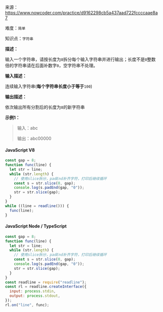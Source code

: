 来源：<https://www.nowcoder.com/practice/d9162298cb5a437aad722fccccaae8a7>

难度：`简单`

知识点：`字符串`

**描述：**

输入一个字符串，请按长度为`8`拆分每个输入字符串并进行输出；长度不是`8`整数倍的字符串请在后面补数字`0`，空字符串不处理。

**输入描述：**

连续输入字符串(**每个字符串长度小于等于**`100`)

**输出描述：**

依次输出所有分割后的长度为`8`的新字符串

**示例1：**

> 输入：abc
>
> 输出：abc00000

<!-- tabs:start -->

#### **JavaScript V8**

```javascript
const gap = 8;
function func(line) {
  let str = line;
  while (str.length) {
    // 使用slice拆分，padEnd补齐字符，打印后继续循环
    const s = str.slice(0, gap);
    console.log(s.padEnd(gap, "0"));
    str = str.slice(gap);
  }
}
while ((line = readline())) {
  func(line);
}
```

#### **JavaScript Node / TypeScript**

```javascript
const gap = 8;
function func(line) {
  let str = line;
  while (str.length) {
    // 使用slice拆分，padEnd补齐字符，打印后继续循环
    const s = str.slice(0, gap);
    console.log(s.padEnd(gap, "0"));
    str = str.slice(gap);
  }
}
const readline = require("readline");
const rl = readline.createInterface({
  input: process.stdin,
  output: process.stdout,
});
rl.on("line", func);
```

<!-- tabs:end -->
